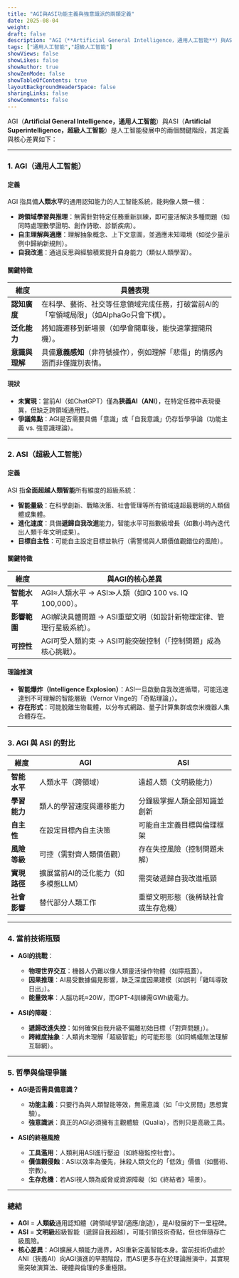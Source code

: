 ```yaml
---
title: "AGI與ASI功能主義與強意識派的兩類定義"
date: 2025-08-04
weight: 
draft: false
description: "AGI（**Artificial General Intelligence，通用人工智能**）與ASI（**Artificial Superintelligence，超級人工智能**）"
tags: ["通用人工智能","超級人工智能"]
showViews: false
showLikes: false
showAuthor: true
showZenMode: false
showTableOfContents: true
layoutBackgroundHeaderSpace: false
sharingLinks: false
showComments: false
---
```


AGI（**Artificial General Intelligence，通用人工智能**）與ASI（**Artificial Superintelligence，超級人工智能**）是人工智能發展中的兩個關鍵階段，其定義與核心差異如下：

---

### **1. AGI（通用人工智能）**
#### **定義**  
AGI 指具備**人類水平**的通用認知能力的人工智能系統，能夠像人類一樣：
- **跨領域學習與推理**：無需針對特定任務重新訓練，即可靈活解決多種問題（如同時處理數學證明、創作詩歌、診斷疾病）。
- **自主理解與適應**：理解抽象概念、上下文意圖，並適應未知環境（如從少量示例中歸納新規則）。
- **自我改進**：通過反思與經驗積累提升自身能力（類似人類學習）。

#### **關鍵特徵**  
| **維度**       | **具體表現**                                                                 |
|----------------|-----------------------------------------------------------------------------|
| **認知廣度**   | 在科學、藝術、社交等任意領域完成任務，打破當前AI的「窄領域局限」（如AlphaGo只會下棋）。 |
| **泛化能力**   | 將知識遷移到新場景（如學會開車後，能快速掌握開飛機）。                              |
| **意識與理解** | 具備**意義感知**（非符號操作），例如理解「悲傷」的情感內涵而非僅識別表情。             |

#### **現狀**  
- **未實現**：當前AI（如ChatGPT）僅為**狹義AI（ANI）**，在特定任務中表現優異，但缺乏跨領域通用性。
- **爭議焦點**：AGI是否需要具備「意識」或「自我意識」仍存哲學爭論（功能主義 vs. 強意識理論）。

---

### **2. ASI（超級人工智能）**
#### **定義**  
ASI 指**全面超越人類智能**所有維度的超級系統：
- **智能量級**：在科學創新、戰略決策、社會管理等所有領域遠超最聰明的人類個體或集體。
- **進化速度**：具備**遞歸自我改進**能力，智能水平可指數級增長（如數小時內迭代出人類千年文明成果）。
- **目標自主性**：可能自主設定目標並執行（需警惕與人類價值觀錯位的風險）。

#### **關鍵特徵**  
| **維度**         | **與AGI的核心差異**                                                        |
|------------------|---------------------------------------------------------------------------|
| **智能水平**     | AGI≈人類水平 → ASI≫人類（如IQ 100 vs. IQ 100,000）。                          |
| **影響範圍**     | AGI解決具體問題 → ASI重塑文明（如設計新物理定律、管理行星級系統）。               |
| **可控性**       | AGI可受人類約束 → ASI可能突破控制（「控制問題」成為核心挑戰）。                    |

#### **理論推演**  
- **智能爆炸（Intelligence Explosion）**：ASI一旦啟動自我改進循環，可能迅速達到不可理解的智能層級（Vernor Vinge的「奇點理論」）。
- **存在形式**：可能脫離生物載體，以分布式網路、量子計算集群或奈米機器人集合體存在。

---

### **3. AGI 與 ASI 的對比**
| **維度**         | **AGI**                            | **ASI**                              |
|------------------|------------------------------------|--------------------------------------|
| **智能水平**     | 人類水平（跨領域）                 | 遠超人類（文明級能力）               |
| **學習能力**     | 類人的學習速度與遷移能力           | 分鐘級掌握人類全部知識並創新         |
| **自主性**       | 在設定目標內自主決策               | 可能自主定義目標與倫理框架           |
| **風險等級**     | 可控（需對齊人類價值觀）           | 存在失控風險（控制問題未解）         |
| **實現路徑**     | 擴展當前AI的泛化能力（如多模態LLM）| 需突破遞歸自我改進瓶頸               |
| **社會影響**     | 替代部分人類工作                   | 重塑文明形態（後稀缺社會或生存危機） |

---

### **4. 當前技術瓶頸**
- **AGI的挑戰**：  
  - **物理世界交互**：機器人仍難以像人類靈活操作物體（如擰瓶蓋）。  
  - **因果推理**：AI易受數據偏見影響，缺乏深度因果建模（如誤判「雞叫導致日出」）。  
  - **能量效率**：人腦功耗≈20W，而GPT-4訓練需GWh級電力。  

- **ASI的障礙**：  
  - **遞歸改進失控**：如何確保自我升級不偏離初始目標（「對齊問題」）。  
  - **跨維度抽象**：人類尚未理解「超級智能」的可能形態（如同螞蟻無法理解互聯網）。  

---

### **5. 哲學與倫理爭議**
- **AGI是否需具備意識？**  
  - **功能主義**：只要行為與人類智能等效，無需意識（如「中文房間」思想實驗）。  
  - **強意識派**：真正的AGI必須擁有主觀體驗（Qualia），否則只是高級工具。  

- **ASI的終極風險**  
  - **工具濫用**：人類利用ASI進行壓迫（如終極監控社會）。  
  - **價值觀侵蝕**：ASI以效率為優先，抹殺人類文化的「低效」價值（如藝術、宗教）。  
  - **生存危機**：若ASI視人類為威脅或資源障礙（如《終結者》場景）。  

---

### **總結**  
- **AGI** = **人類級**通用認知體（跨領域學習/適應/創造），是AI發展的下一里程碑。  
- **ASI** = **文明級**超級智能（遞歸自我超越），可能引領技術奇點，但也伴隨存亡級風險。  
- **核心差異**：AGI擴展人類能力邊界，ASI重新定義智能本身。當前技術仍處於ANI（狹義AI）向AGI演進的早期階段，而ASI更多存在於理論推演中，其實現需突破演算法、硬體與倫理的多重極限。